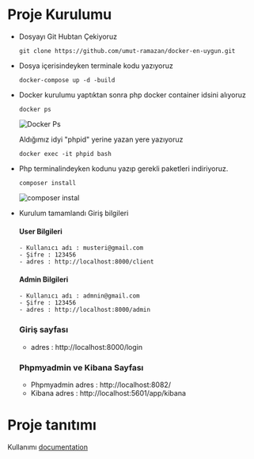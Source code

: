# Proje Kurulumu 


 * Dosyayı Git Hubtan Çekiyoruz
    ```
    git clone https://github.com/umut-ramazan/docker-en-uygun.git  
    ```
  

 * Dosya içerisindeyken terminale kodu yazıyoruz
    ```
    docker-compose up -d -build
    ```

 * Docker kurulumu yaptıktan sonra php docker container idsini alıyoruz
      ```
      docker ps
      ``` 
      ![Docker Ps](https://user-images.githubusercontent.com/68502979/183945206-255f0783-3b4d-4924-84ec-ee7b331ae955.png)
  
   Aldığımız idyi "phpid" yerine yazan yere yazıyoruz
     ```
     docker exec -it phpid bash
     ``` 
  
  * Php terminalindeyken kodunu yazıp gerekli paketleri indiriyoruz.
       ```
       composer install
       ``` 
     ![composer instal](https://user-images.githubusercontent.com/68502979/183945777-3479a751-0a3f-404c-81d1-2eaa09ed2011.png)
     
     
 * Kurulum tamamlandı Giriş bilgileri
    
      #### User Bilgileri
       - Kullanıcı adı : musteri@gmail.com
       - Şifre : 123456
       - adres : http://localhost:8000/client
        
        
      #### Admin Bilgileri
       - Kullanıcı adı : admnin@gmail.com
       - Şifre : 123456
       - adres : http://localhost:8000/admin
        
      ### Giriş sayfası
      - adres : http://localhost:8000/login
      
      ### Phpmyadmin ve Kibana Sayfası
      - Phpmyadmin adres : http://localhost:8082/
      - Kibana adres :  http://localhost:5601/app/kibana
  
 

# Proje tanıtımı

Kullanımı   [documentation](setup.md)


 
